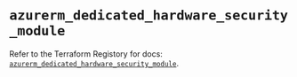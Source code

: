 # `azurerm_dedicated_hardware_security_module`

Refer to the Terraform Registory for docs: [`azurerm_dedicated_hardware_security_module`](https://registry.terraform.io/providers/hashicorp/azurerm/3.75.0/docs/resources/dedicated_hardware_security_module).
